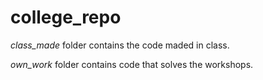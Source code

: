 # college_repo


*class_made* folder contains the code maded in class.

*own_work* folder contains code that solves the workshops.
